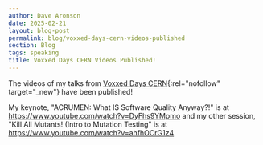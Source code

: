 ```yaml
---
author: Dave Aronson
date: 2025-02-21
layout: blog-post
permalink: blog/voxxed-days-cern-videos-published
section: Blog
tags: speaking
title: Voxxed Days CERN Videos Published!
---
```


The videos of my talks from
[Voxxed Days CERN](https://cern.voxxeddays.com/){:rel="nofollow" target="_new"}
have been published!

My keynote, "ACRUMEN: What IS Software Quality Anyway?!" is at
https://www.youtube.com/watch?v=DyFhs9YMpmo
and my other session, "Kill All Mutants! (Intro to Mutation Testing" is at
https://www.youtube.com/watch?v=ahfhOCrG1z4
